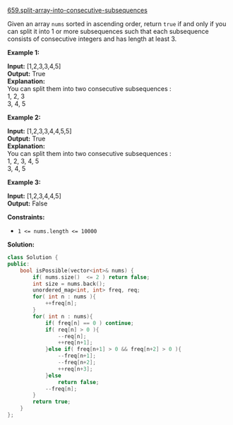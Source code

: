 [659.split-array-into-consecutive-subsequences](https://leetcode.com/problems/split-array-into-consecutive-subsequences/)  

Given an array `nums` sorted in ascending order, return `true` if and only if you can split it into 1 or more subsequences such that each subsequence consists of consecutive integers and has length at least 3.

**Example 1:**

  
**Input:** \[1,2,3,3,4,5\]  
**Output:** True  
**Explanation:**  
You can split them into two consecutive subsequences :   
1, 2, 3  
3, 4, 5  
  

**Example 2:**

  
**Input:** \[1,2,3,3,4,4,5,5\]  
**Output:** True  
**Explanation:**  
You can split them into two consecutive subsequences :   
1, 2, 3, 4, 5  
3, 4, 5  
  

**Example 3:**

  
**Input:** \[1,2,3,4,4,5\]  
**Output:** False  

**Constraints:**

*   `1 <= nums.length <= 10000`  



**Solution:**  

```cpp
class Solution {
public:
    bool isPossible(vector<int>& nums) {
        if( nums.size()  <= 2 ) return false;
        int size = nums.back();
        unordered_map<int, int> freq, req;
        for( int n : nums ){
            ++freq[n];
        }
        for( int n : nums){
            if( freq[n] == 0 ) continue;
            if( req[n] > 0 ){
                --req[n];
                ++req[n+1];
            }else if( freq[n+1] > 0 && freq[n+2] > 0 ){
                --freq[n+1];
                --freq[n+2];
                ++req[n+3];
            }else
                return false;
            --freq[n];
        }
        return true;
    }
};
```
      